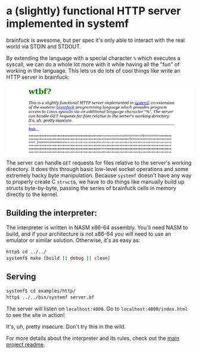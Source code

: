 # a (slightly) functional HTTP server implemented in systemf

brainfuck is awesome, but per spec it's only able to interact with the real world via
STDIN and STDOUT.

By extending the language with a special character `%` which executes a syscall, we can
do a whole lot more with it while having all the "fun" of working in the language.
This lets us do lots of cool things like
write an HTTP server in brainfuck:

![served webpage screenshot](screenshots/index_preview.png?raw=true "index.html")

The server can handle `GET` requests for files relative to the server's
working directory. It does this through basic low-level socket operations
and some extremely hacky byte manipulation. Because `systemf` doesn't have
any way to properly create C `struct`s, we have to do things like manually
build up structs byte-by-byte, passing the series of brainfuck cells in
memory directly to the kernel.

## Building the interpreter:

The interpreter is written in NASM x86-64 assembly. You'll need NASM to build, and if your architecture is not x86-64 you will need to use an emulator or similar solution. Otherwise, it's as easy as:

```sh
http$ cd ../../
systemf$ make [build || debug || clean]
```

## Serving

```sh
systemf$ cd examples/http/
http$ ../../bin/systemf server.bf
```

The server will listen on `localhost:4000`.
Go to `localhost:4000/index.html` to see the site in action!

It's, uh, pretty insecure. Don't try this in the wild.

For more details about the interpreter and its rules, check out
the [main project readme](https://github.com/ajyoon/systemf).
